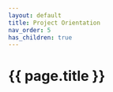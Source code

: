 ```yaml
---
layout: default
title: Project Orientation
nav_order: 5
has_children: true
---
```

# {{ page.title }}
